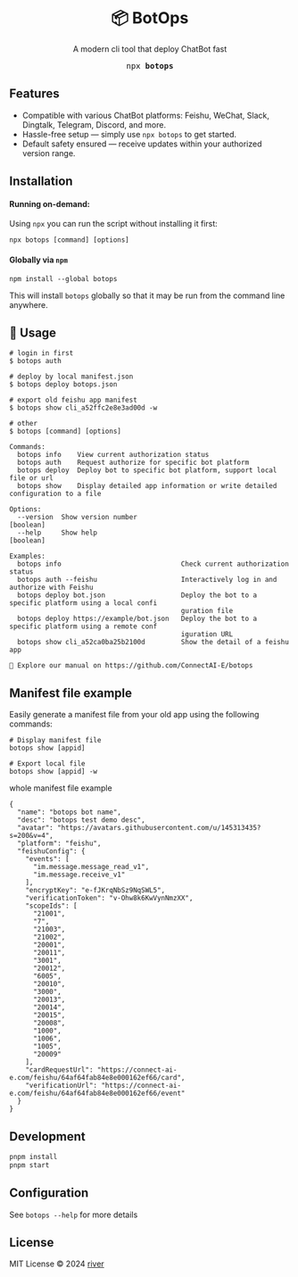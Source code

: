 
<h1 align="center">📦 BotOps</h1>

<p align="center">A modern cli tool that deploy ChatBot fast</p>

<pre align="center">npx <b>botops</b></pre>

## Features

- Compatible with various ChatBot platforms: Feishu, WeChat, Slack, Dingtalk, Telegram, Discord, and more.
- Hassle-free setup — simply use `npx botops` to get started.
- Default safety ensured — receive updates within your authorized version range.

## Installation

#### Running on-demand:

Using `npx` you can run the script without installing it first:

    npx botops [command] [options]

#### Globally via `npm`

    npm install --global botops

This will install `botops` globally so that it may be run from the command line anywhere.


## 🤯 Usage

```
# login in first
$ botops auth

# deploy by local manifest.json
$ botops deploy botops.json

# export old feishu app manifest
$ botops show cli_a52ffc2e8e3ad00d -w

# other 
$ botops [command] [options]

Commands:
  botops info    View current authorization status
  botops auth    Request authorize for specific bot platform
  botops deploy  Deploy bot to specific bot platform, support local file or url
  botops show    Display detailed app information or write detailed configuration to a file

Options:
  --version  Show version number                                                           [boolean]
  --help     Show help                                                                     [boolean]

Examples:
  botops info                              Check current authorization status
  botops auth --feishu                     Interactively log in and authorize with Feishu
  botops deploy bot.json                   Deploy the bot to a specific platform using a local confi
                                           guration file
  botops deploy https://example/bot.json   Deploy the bot to a specific platform using a remote conf
                                           iguration URL
  botops show cli_a52ca0ba25b2100d         Show the detail of a feishu app

👻 Explore our manual on https://github.com/ConnectAI-E/botops

```

## Manifest file example

Easily generate a manifest file from your old app using the following commands:

```
# Display manifest file
botops show [appid]

# Export local file
botops show [appid] -w
```

whole manifest file example 
```
{
  "name": "botops bot name",
  "desc": "botops test demo desc",
  "avatar": "https://avatars.githubusercontent.com/u/145313435?s=200&v=4",
  "platform": "feishu",
  "feishuConfig": {
    "events": [
      "im.message.message_read_v1",
      "im.message.receive_v1"
    ],
    "encryptKey": "e-fJKrqNbSz9NqSWL5",
    "verificationToken": "v-Ohw8k6KwVynNmzXX",
    "scopeIds": [
      "21001",
      "7",
      "21003",
      "21002",
      "20001",
      "20011",
      "3001",
      "20012",
      "6005",
      "20010",
      "3000",
      "20013",
      "20014",
      "20015",
      "20008",
      "1000",
      "1006",
      "1005",
      "20009"
    ],
    "cardRequestUrl": "https://connect-ai-e.com/feishu/64af64fab84e8e000162ef66/card",
    "verificationUrl": "https://connect-ai-e.com/feishu/64af64fab84e8e000162ef66/event"
  }
}

```

## Development
```bash
pnpm install
pnpm start
```

## Configuration

See `botops --help` for more details

## License

MIT License © 2024 [river](https://github.com/leizhenpeng)

